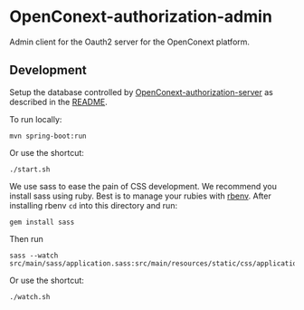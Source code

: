 # OpenConext-authorization-admin
Admin client for the Oauth2 server for the OpenConext platform.

## Development

Setup the database controlled by [OpenConext-authorization-server](https://github.com/OpenConext/OpenConext-authorization-server) as described in the [README](https://github.com/OpenConext/OpenConext-authorization-server/blob/master/README.md).

To run locally:

`mvn spring-boot:run`

Or use the shortcut:

    ./start.sh

We use sass to ease the pain of CSS development. We recommend you install sass using ruby. Best is to manage your rubies
with [rbenv](https://github.com/sstephenson/rbenv). After installing rbenv ```cd``` into this directory and run:

    gem install sass

Then run

    sass --watch src/main/sass/application.sass:src/main/resources/static/css/application.css

Or use the shortcut:

    ./watch.sh
